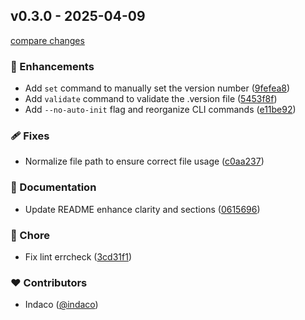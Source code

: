 ## v0.3.0 - 2025-04-09

[compare changes](https://github.com/indaco/semver-cli/compare/v0.2.0...v0.3.0)

### 🚀 Enhancements

- Add `set` command to manually set the version number ([9fefea8](https://github.com/indaco/semver-cli/commit/9fefea8))
- Add `validate` command to validate the .version file ([5453f8f](https://github.com/indaco/semver-cli/commit/5453f8f))
- Add `--no-auto-init` flag and reorganize CLI commands ([e11be92](https://github.com/indaco/semver-cli/commit/e11be92))

### 🩹 Fixes

- Normalize file path to ensure correct file usage ([c0aa237](https://github.com/indaco/semver-cli/commit/c0aa237))

### 📖 Documentation

- Update README enhance clarity and sections ([0615696](https://github.com/indaco/semver-cli/commit/0615696))

### 🏡 Chore

- Fix lint errcheck ([3cd31f1](https://github.com/indaco/semver-cli/commit/3cd31f1))

### ❤️ Contributors

- Indaco ([@indaco](https://github.com/indaco))
